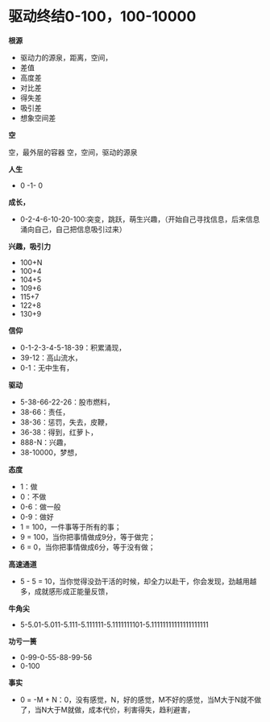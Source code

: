 # 驱动终结0-100，100-10000



**根源**

* 驱动力的源泉，距离，空间，
* 差值
* 高度差
* 对比差
* 得失差
* 吸引差
* 想象空间差

**空**

空，最外层的容器 空，空间，驱动的源泉

**人生**

* 0 -1- 0

**成长，**

* 0-2-4-6-10-20-100:突变，跳跃，萌生兴趣，（开始自己寻找信息，后来信息涌向自己，自己把信息吸引过来）

**兴趣，吸引力**

* 100+N
* 100+4
* 104+5
* 109+6
* 115+7
* 122+8
* 130+9

**信仰**

* 0-1-2-3-4-5-18-39：积累涌现，
* 39-12：高山流水，
* 0-1：无中生有，

**驱动**

* 5-38-66-22-26：股市燃料，
* 38-66：责任，
* 38-36：惩罚，失去，皮鞭，
* 36-38：得到，红萝卜，
* 888-N：兴趣，
* 38-10000，梦想，

**态度**

* 1：做
* 0：不做
* 0-6：做一般
* 0-9：做好
* 1 = 100，一件事等于所有的事；
* 9 = 100，当你把事情做成9分，等于做完；
* 6 = 0，当你把事情做成6分，等于没有做；

**高速通道**

* 5 - 5 = 10，当你觉得没劲干活的时候，却全力以赴干，你会发现，劲越用越多，成就感形成正能量反馈，

**牛角尖**

* 5-5.01-5.011-5.111-5.111111-5.1111111101-5.11111111111111111111

**功亏一篑**

* 0-99-0-55-88-99-56
* 0-100

**事实**

* 0 = -M + N：0，没有感觉，N，好的感觉，M不好的感觉，当M大于N就不做了，当N大于M就做，成本代价，利害得失，趋利避害，

